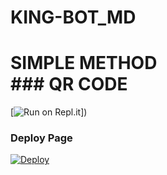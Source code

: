 # KING-BOT_MD

# SIMPLE METHOD<br>### QR CODE
[![Run on Repl.it](https://repl.it/badge/github/quiec/whatsasena)])

### Deploy Page
[![Deploy](https://www.herokucdn.com/deploy/button.svg)](https://heroku.com/deploy?template=https://github.com/nethsaragimhan/KING-BOT_MD)
